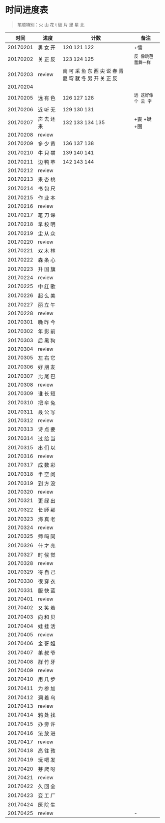 # 时间进度表
> 笔顺特别：火 山 花 t 破 片 里 星 北

|时间|进度|计数|备注|
|---|---|---|---|
|20170201|男 女 开|120 121 122|+懦|
|20170202|关 正 反|123 124 125|`反 像跳芭蕾舞一样`|
|20170203|review|南 可 采 鱼 东 西 尖 说 春 青 夏 弯 就 冬 男 开 关 正 反||
|20170204||||
|20170205|远 有 色|126 127 128|`远 这好像个 云 字`|
|20170206|近 听 无|129 130 131||
|20170207|声 去 还 来|132 133 134 135|+霎 +蜓 +圈|
|20170208|review|||
|20170209|多 少 黄|136 137 138||
|20170210|牛 只 猫|139 140 141||
|20170211|边 鸭 苹|142 143 144||
|20170212|review|||
|20170213|果 杏 桃|||
|20170214|书 包 尺|||
|20170215|作 业 本|||
|20170216|review|||
|20170217|笔 刀 课|||
|20170218|早 校 明|||
|20170219|尘 从 众|||
|20170220|review|||
|20170221|双 木 林|||
|20170222|森 条 心|||
|20170223|升 国 旗|||
|20170224|review|||
|20170225|中 红 歌|||
|20170226|起 么 美|||
|20170227|丽 立 午|||
|20170228|review|||
|20170301|晚 昨 今|||
|20170302|年 影 前|||
|20170303|后 黑 狗|||
|20170304|review|||
|20170305|左 右 它|||
|20170306|好 朋 友|||
|20170307|比 尾 巴|||
|20170308|review|||
|20170309|谁 长 短|||
|20170310|把 伞 兔|||
|20170311|最 公 写|||
|20170312|review|||
|20170313|诗 点 要|||
|20170314|过 给 当|||
|20170315|串 们 以|||
|20170316|review|||
|20170317|成 数 彩|||
|20170318|半 空 问|||
|20170319|到 方 没|||
|20170320|review|||
|20170321|更 绿 出|||
|20170322|长 睡 那|||
|20170323|海 真 老|||
|20170324|review|||
|20170325|师 吗 同|||
|20170326|什 才 亮|||
|20170327|时 候 觉|||
|20170328|review|||
|20170329|得 自 己|||
|20170330|很 穿 衣|||
|20170331|服 快 蓝|||
|20170401|review|||
|20170402|又 笑 着|||
|20170403|向 和 贝|||
|20170404|娃 挂 活|||
|20170405|review|||
|20170406|金 哥 姐|||
|20170407|弟 叔 爷|||
|20170408|群 竹 牙|||
|20170409|review|||
|20170410|用 几 步|||
|20170411|为 参 加|||
|20170412|洞 着 乌|||
|20170413|review|||
|20170414|鸦 处 找|||
|20170415|办 旁 许|||
|20170416|法 放 进|||
|20170417|review|||
|20170418|高 往 孩|||
|20170419|玩 吧 发|||
|20170420|芽 爬 呀|||
|20170421|review|||
|20170422|久 回 全|||
|20170423|变 工 厂|||
|20170424|医 院 生|||
|20170425|review||-|